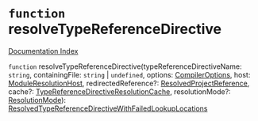 # `function` resolveTypeReferenceDirective

[Documentation Index](../README.md)

`function` resolveTypeReferenceDirective(typeReferenceDirectiveName: `string`, containingFile: `string` | `undefined`, options: [CompilerOptions](../interface.CompilerOptions/README.md), host: [ModuleResolutionHost](../interface.ModuleResolutionHost/README.md), redirectedReference?: [ResolvedProjectReference](../interface.ResolvedProjectReference/README.md), cache?: [TypeReferenceDirectiveResolutionCache](../interface.TypeReferenceDirectiveResolutionCache/README.md), resolutionMode?: [ResolutionMode](../type.ResolutionMode/README.md)): [ResolvedTypeReferenceDirectiveWithFailedLookupLocations](../interface.ResolvedTypeReferenceDirectiveWithFailedLookupLocations/README.md)
